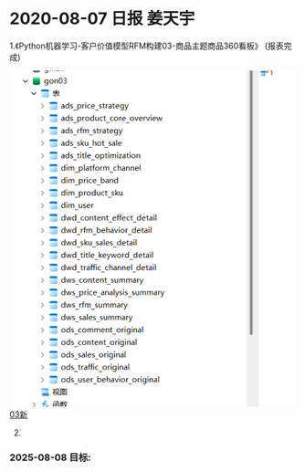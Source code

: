 
# 2020-08-07 日报   姜天宇

1.《Python机器学习-客户价值模型RFM构建03-商品主题商品360看板》 (报表完成)

![img_4.png](img_4.png)
[03新](../gongdan/03%E6%96%B0)
 
2.


### 2025-08-08 目标:











